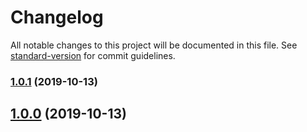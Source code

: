 # Changelog

All notable changes to this project will be documented in this file. See [standard-version](https://github.com/conventional-changelog/standard-version) for commit guidelines.

### [1.0.1](https://github.com/chaiwatmat/kube/compare/v1.0.0...v1.0.1) (2019-10-13)

## [1.0.0](https://github.com/chaiwatmat/kube/compare/v1.0.3...v1.0.0) (2019-10-13)
